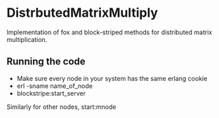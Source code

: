 # DistrbutedMatrixMultiply

Implementation of fox and block-striped methods for distributed matrix multiplication.

## Running the code

- Make sure every node in your system has the same erlang cookie
- erl -sname name_of_node
- blockstripe:start_server

Similarly for other nodes, start:mnode


